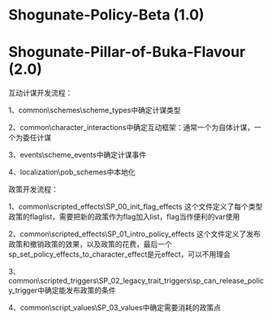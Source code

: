 # Shogunate-Policy-Beta (1.0)
# Shogunate-Pillar-of-Buka-Flavour (2.0)

互动计谋开发流程：

1、common\schemes\scheme_types中确定计谋类型

2、common\character_interactions中确定互动框架：通常一个为自体计谋，一个为委任计谋

3、events\scheme_events中确定计谋事件

4、localization\pob_schemes中本地化

政策开发流程：

1、common\scripted_effects\SP_00_init_flag_effects
这个文件定义了每个类型政策的flaglist，需要把新的政策作为flag加入list，flag当作便利的var使用

2、common\scripted_effects\SP_01_intro_policy_effects
这个文件定义了发布政策和撤销政策的效果，以及政策的花费，最后一个sp_set_policy_effects_to_character_effect是元effect，可以不用理会

3、common\scripted_triggers\SP_02_legacy_trait_triggers\sp_can_release_policy_trigger中确定能发布政策的条件

4、common\script_values\SP_03_values中确定需要消耗的政策点

